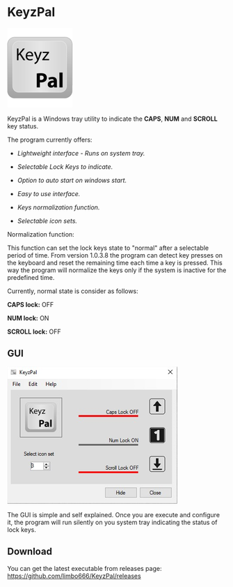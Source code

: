 # **KeyzPal**
![alt text](https://github.com/limbo666/KeyzPal/blob/master/additional_files/KeyzPal_Key_Logo_1.png)

KeyzPal is a Windows tray utility to indicate the **CAPS**, **NUM** and **SCROLL** key status. 



The program currently offers:

- *Lightweight interface - Runs on system tray.*

- *Selectable Lock Keys to indicate.*

- *Option to auto start on windows start.*

- *Easy to use interface.*

- *Keys normalization function.*

- *Selectable icon sets.*  

  

Normalization function: 

This function can set the lock keys state to "normal" after a selectable period of time. From version 1.0.3.8 the program can detect key presses on the keyboard and reset the remaining time each time a key is pressed. This way the program will normalize the keys only if the system is inactive for the predefined time. 

Currently, normal state is consider as follows: 

**CAPS lock:** OFF

**NUM lock:** ON

**SCROLL lock:** OFF

## GUI

![](https://github.com/limbo666/KeyzPal/blob/master/additional_files/gui_1.png?raw=true)

The GUI is simple and self explained. Once you are execute and configure it, the program will run silently on you system tray indicating the status of lock keys.

## Download 

You can get the latest executable from releases page: https://github.com/limbo666/KeyzPal/releases
